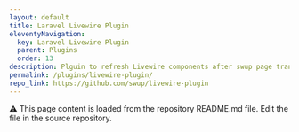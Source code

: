 ```yaml
---
layout: default
title: Laravel Livewire Plugin
eleventyNavigation:
  key: Laravel Livewire Plugin
  parent: Plugins
  order: 13
description: Plguin to refresh Livewire components after swup page transition
permalink: /plugins/livewire-plugin/
repo_link: https://github.com/swup/livewire-plugin
---
```


⚠️ This page content is loaded from the repository README.md file. Edit the file in the source repository.
